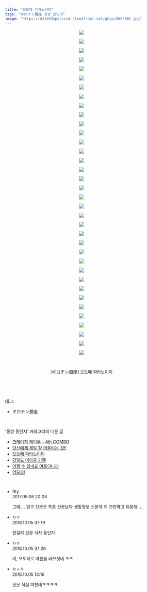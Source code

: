 ```yaml
---
title: "오토메 파라노이아"
tags: "ギロチン銀座 동방_동인지"
image: "https://d13d8depeciczd.cloudfront.net/ghap/862/001.jpg"
---
```

<div class="article">
<p style="text-align: center; clear: none; float: none;"><img src="{{ site.imgserver12 }}/ghap/862/001.jpg"/></p>
<p style="text-align: center; clear: none; float: none;"><img src="{{ site.imgserver12 }}/ghap/862/002.jpg"/></p>
<p style="text-align: center; clear: none; float: none;"><img src="{{ site.imgserver12 }}/ghap/862/003.jpg"/></p>
<p style="text-align: center; clear: none; float: none;"><img src="{{ site.imgserver12 }}/ghap/862/004.jpg"/></p>
<p style="text-align: center; clear: none; float: none;"><img src="{{ site.imgserver12 }}/ghap/862/005.jpg"/></p>
<p style="text-align: center; clear: none; float: none;"><img src="{{ site.imgserver12 }}/ghap/862/006.jpg"/></p>
<p style="text-align: center; clear: none; float: none;"><img src="{{ site.imgserver12 }}/ghap/862/007.jpg"/></p>
<p style="text-align: center; clear: none; float: none;"><img src="{{ site.imgserver12 }}/ghap/862/008.jpg"/></p>
<p style="text-align: center; clear: none; float: none;"><img src="{{ site.imgserver12 }}/ghap/862/009.jpg"/></p>
<p style="text-align: center; clear: none; float: none;"><img src="{{ site.imgserver12 }}/ghap/862/010.jpg"/></p>
<p style="text-align: center; clear: none; float: none;"><img src="{{ site.imgserver12 }}/ghap/862/011.jpg"/></p>
<p style="text-align: center; clear: none; float: none;"><img src="{{ site.imgserver12 }}/ghap/862/012.jpg"/></p>
<p style="text-align: center; clear: none; float: none;"><img src="{{ site.imgserver12 }}/ghap/862/013.jpg"/></p>
<p style="text-align: center; clear: none; float: none;"><img src="{{ site.imgserver12 }}/ghap/862/014.jpg"/></p>
<p style="text-align: center; clear: none; float: none;"><img src="{{ site.imgserver12 }}/ghap/862/015.jpg"/></p>
<p style="text-align: center; clear: none; float: none;"><img src="{{ site.imgserver12 }}/ghap/862/016.jpg"/></p>
<p style="text-align: center; clear: none; float: none;"><img src="{{ site.imgserver12 }}/ghap/862/017.jpg"/></p>
<p style="text-align: center; clear: none; float: none;"><img src="{{ site.imgserver12 }}/ghap/862/018.jpg"/></p>
<p style="text-align: center; clear: none; float: none;"><img src="{{ site.imgserver12 }}/ghap/862/019.jpg"/></p>
<p style="text-align: center; clear: none; float: none;"><img src="{{ site.imgserver12 }}/ghap/862/020.jpg"/></p>
<p style="text-align: center; clear: none; float: none;"><img src="{{ site.imgserver12 }}/ghap/862/021.jpg"/></p>
<p style="text-align: center; clear: none; float: none;"><img src="{{ site.imgserver12 }}/ghap/862/022.jpg"/></p>
<p style="text-align: center; clear: none; float: none;"><img src="{{ site.imgserver12 }}/ghap/862/023.jpg"/></p>
<p style="text-align: center; clear: none; float: none;"><img src="{{ site.imgserver12 }}/ghap/862/024.jpg"/></p>
<p style="text-align: center; clear: none; float: none;"><img src="{{ site.imgserver12 }}/ghap/862/025.jpg"/></p>
<p style="text-align: center; clear: none; float: none;"><img src="{{ site.imgserver12 }}/ghap/862/026.jpg"/></p>
<p style="text-align: center; clear: none; float: none;"><img src="{{ site.imgserver12 }}/ghap/862/027.jpg"/></p>
<p style="text-align: center; clear: none; float: none;"><img src="{{ site.imgserver12 }}/ghap/862/028.jpg"/></p>
<p style="text-align: center; clear: none; float: none;"><img src="{{ site.imgserver12 }}/ghap/862/029.jpg"/></p>
<p style="text-align: center; clear: none; float: none;"><img src="{{ site.imgserver12 }}/ghap/862/030.jpg"/></p>
<p style="text-align: center; clear: none; float: none;"><img src="{{ site.imgserver12 }}/ghap/862/031.jpg"/></p>
<p style="text-align: center; clear: none; float: none;"><img src="{{ site.imgserver12 }}/ghap/862/032.jpg"/></p>
<p style="text-align: center; clear: none; float: none;"><img src="{{ site.imgserver12 }}/ghap/862/033.jpg"/></p>
<p style="text-align: center; clear: none; float: none;"><img src="{{ site.imgserver12 }}/ghap/862/034.jpg"/></p>
<p style="text-align: center; clear: none; float: none;"><img src="{{ site.imgserver12 }}/ghap/862/035.jpg"/></p>
<p style="text-align: center; clear: none; float: none;"><img src="{{ site.imgserver12 }}/ghap/862/036.jpg"/></p>
<p style="text-align: center; clear: none; float: none;"><br/></p>
<p style="text-align: center; clear: none; float: none;">[ギロチン銀座] 오토메 파라노이아</p>
<p><br/></p>
</div><br/>
<div class="tagTrail">
<p>태그: </p>
<ul>
<li>ギロチン銀座</li>
</ul>
</div><br/>
<div class="another">
<p>'동방 동인지' 카테고리의 다른 글</p>
<ul>
<li><a href="/ghap_866">크레이지 레이무 - 4th COMBO</a></li>
<li><a href="/ghap_863">당신에게 제일 잘 어울리는 것!!</a></li>
<li><a href="/ghap_862">오토메 파라노이아</a></li>
<li><a href="/ghap_861">와일드 미라클 카펫</a></li>
<li><a href="/ghap_860">어쩔 수 없네요 여름이니까</a></li>
<li><a href="/ghap_859">먹모코!</a></li>
</ul>
</div><br/>
<div class="cb_module cb_fluid">
<div class="cb_wrt cb_profile">
<div class="comment">
<ul>
<li class="cb_thumb_off" id="comment15077672">
<div class="cb_comment_area">
<div class="cb_info_area">
<div class="cb_section">
<span class="cb_nick_name">Rty</span>
</div>
<div class="cb_section">
<span class="cb_date">2017.09.06 20:08 </span>
</div>
</div>
<div class="cb_dsc_comment">
<p class="cb_dsc">
											그래.... 텐구 신문은 특종 신문보다 생활정보 신문이 더 건전하고 유용해....
										</p>
</div>
</div></li>
<li class="cb_thumb_off" id="comment15345337">
<div class="cb_comment_area">
<div class="cb_info_area">
<div class="cb_section">
<span class="cb_nick_name">ㅇㅇ</span>
</div>
<div class="cb_section">
<span class="cb_date">2018.10.05 07:19 </span>
</div>
</div>
<div class="cb_dsc_comment">
<p class="cb_dsc">
											전설의 신문 식자 동인지
										</p>
</div>
</div></li>
<li class="cb_thumb_off" id="comment15345359">
<div class="cb_comment_area">
<div class="cb_info_area">
<div class="cb_section">
<span class="cb_nick_name">ㅇㅇ</span>
</div>
<div class="cb_section">
<span class="cb_date">2018.10.05 07:26 </span>
</div>
</div>
<div class="cb_dsc_comment">
<p class="cb_dsc">
											어, 오토메로 이름을 바꾸셧네 ㅋㅋ
										</p>
</div>
</div></li>
<li class="cb_thumb_off" id="comment15345536">
<div class="cb_comment_area">
<div class="cb_info_area">
<div class="cb_section">
<span class="cb_nick_name">ㅇㅅㅇ</span>
</div>
<div class="cb_section">
<span class="cb_date">2018.10.05 13:16 </span>
</div>
</div>
<div class="cb_dsc_comment">
<p class="cb_dsc">
											신문 식질 미쳤네ㅋㅋㅋㅋ
										</p>
</div>
</div></li>
</ul>
</div>
</div><!-- commentList close -->
</div><br/>
